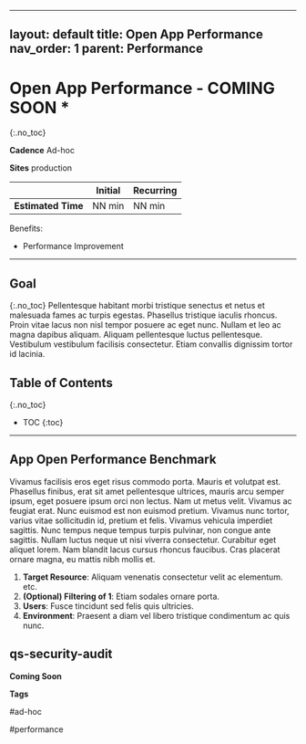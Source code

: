 
---
layout: default
title: Open App Performance
nav_order: 1
parent: Performance
---

# Open App Performance - COMING SOON<i class="fas fa-tools fa-xs" title="Tooling | Pre-Built Solutions"></i> <i class="fas fa-file-code fa-xs" title="API | Script Optional"></i>*
{:.no_toc}

**Cadence** <span class="label cadence">Ad-hoc</span>

**Sites** <span class="label prod">production</span>

|                                  		                      | Initial    | Recurring   |
|-----------------------------------------------------------|------------|-------------|
| <i class="far fa-clock fa-sm"></i> **Estimated Time**     | NN min     | NN min      |

Benefits:

  - Performance Improvement
  
-------------------------

## Goal
{:.no_toc}
Pellentesque habitant morbi tristique senectus et netus et malesuada fames ac turpis egestas. Phasellus tristique iaculis rhoncus. Proin vitae lacus non nisl tempor posuere ac eget nunc. Nullam et leo ac magna dapibus aliquam. Aliquam pellentesque luctus pellentesque. Vestibulum vestibulum facilisis consectetur. Etiam convallis dignissim tortor id lacinia.

## Table of Contents
{:.no_toc}

* TOC
{:toc}

-------------------------

## App Open Performance Benchmark

Vivamus facilisis eros eget risus commodo porta. Mauris et volutpat est. Phasellus finibus, erat sit amet pellentesque ultrices, mauris arcu semper ipsum, eget posuere ipsum orci non lectus. Nam ut metus velit. Vivamus ac feugiat erat. Nunc euismod est non euismod pretium. Vivamus nunc tortor, varius vitae sollicitudin id, pretium et felis. Vivamus vehicula imperdiet sagittis. Nunc tempus neque tempus turpis pulvinar, non congue ante sagittis. Nullam luctus neque ut nisi viverra consectetur. Curabitur eget aliquet lorem. Nam blandit lacus cursus rhoncus faucibus. Cras placerat ornare magna, eu mattis nibh mollis et.


1. **Target Resource**: Aliquam venenatis consectetur velit ac elementum.  etc.
2. **(Optional) Filtering of 1**: Etiam sodales ornare porta.
3. **Users**: Fusce tincidunt sed felis quis ultricies.
4. **Environment**: Praesent a diam vel libero tristique condimentum ac quis nunc.



## qs-security-audit <i class="fas fa-file-code fa-xs" title="API | Requires Script"></i> <i class="fas fa-tools fa-xs" title="Tooling | Pre-Built Solutions"></i>

**Coming Soon**

**Tags**

#ad-hoc

#performance

&nbsp;
